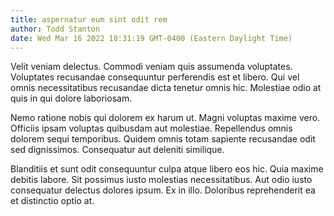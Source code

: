 ```yaml
---
title: aspernatur eum sint odit rem
author: Todd Stanton
date: Wed Mar 16 2022 18:31:19 GMT-0400 (Eastern Daylight Time)
---
```

Velit veniam delectus. Commodi veniam quis assumenda voluptates. Voluptates recusandae consequuntur perferendis est et libero. Qui vel omnis necessitatibus recusandae dicta tenetur omnis hic. Molestiae odio at quis in qui dolore laboriosam.

 Nemo ratione nobis qui dolorem ex harum ut. Magni voluptas maxime vero. Officiis ipsam voluptas quibusdam aut molestiae. Repellendus omnis dolorem sequi temporibus. Quidem omnis totam sapiente recusandae odit sed dignissimos. Consequatur aut deleniti similique.

 Blanditiis et sunt odit consequuntur culpa atque libero eos hic. Quia maxime debitis labore. Sit possimus iusto molestias necessitatibus. Aut odio iusto consequatur delectus dolores ipsum. Ex in illo. Doloribus reprehenderit ea et distinctio optio at.